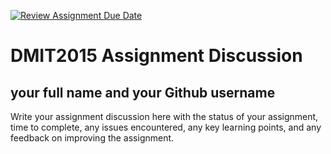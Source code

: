 [![Review Assignment Due Date](https://classroom.github.com/assets/deadline-readme-button-22041afd0340ce965d47ae6ef1cefeee28c7c493a6346c4f15d667ab976d596c.svg)](https://classroom.github.com/a/N8jiZS9W)
# DMIT2015 Assignment Discussion

## your full name and your Github username

Write your assignment discussion here with the status of your assignment, time to complete, any issues encountered, any key learning points, and any feedback on improving the assignment.
